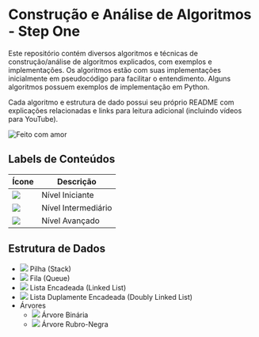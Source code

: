 # Construção e Análise de Algoritmos - Step One

Este repositório contém diversos algoritmos e técnicas de construção/análise de algoritmos explicados, com exemplos e implementações. Os algoritmos estão com suas implementações inicialmente em pseudocódigo para facilitar o entendimento. Alguns algoritmos possuem exemplos de implementação em Python.

Cada algoritmo e estrutura de dado possui seu próprio README com explicações relacionadas e links para leitura adicional (incluindo vídeos para YouTube).

![Feito com amor](http://ForTheBadge.com/images/badges/built-with-love.svg)

## Labels de Conteúdos
| Ícone  |  Descrição  |
| ------------------- | ------------------- |
|  ![](https://badgen.net/badge/nivel/★/green?) |  Nível Iniciante |
|  ![](https://badgen.net/badge/nivel/★★/orange?)|  Nível Intermediário |
|  ![](https://badgen.net/badge/nivel/★★★/red?)|  Nível Avançado |

## Estrutura de Dados
- ![](https://badgen.net/badge/nivel/★/green?) Pilha (Stack)
- ![](https://badgen.net/badge/nivel/★/green?) Fila (Queue)
- ![](https://badgen.net/badge/nivel/★/green?) Lista Encadeada (Linked List)
- ![](https://badgen.net/badge/nivel/★/green?) Lista Duplamente Encadeada (Doubly Linked List)
- Árvores
  - ![](https://badgen.net/badge/nivel/★★/orange?) Árvore Binária
  - ![](https://badgen.net/badge/nivel/★★★/red?) Árvore Rubro-Negra
